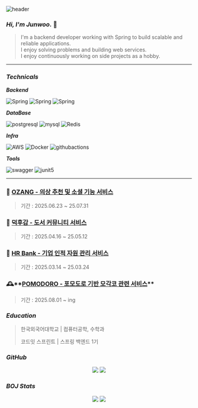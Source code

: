 ![header](https://capsule-render.vercel.app/api?type=rounded&color=0AEFFF,007CF0&height=150&section=header&text=Junwoo%20Github🐧&fontSize=40&fontColor=ffffff)


### _Hi, I'm **Junwoo**._ 👋

> I'm a backend developer working with Spring to build scalable and reliable applications. <br>
> I enjoy solving problems and building web services.  
> I enjoy continuously working on side projects as a hobby.
---

### _Technicals_
**_Backend_**

![Spring](https://img.shields.io/badge/Spring%20Boot-6DB33F?style=flat&logo=spring&logoColor=white)
![Spring](https://img.shields.io/badge/Spring%20Security-6DB33F?style=flat&logo=springsecurity&logoColor=white) 
![Spring](https://img.shields.io/badge/QueryDSL-0769AD?style=flat&logoColor=white) 

**_DataBase_**

![postgresql](https://img.shields.io/badge/PostgreSQL-4169E1?style=flat&logo=postgresql&logoColor=white)
![mysql](https://img.shields.io/badge/MySQL-4479A1?style=flat&logo=mysql&logoColor=white)
![Redis](https://img.shields.io/badge/Redis-FF4438?style=flat&logo=redis&logoColor=white)

**_Infra_**

![AWS](https://img.shields.io/badge/AWS-FFB71B?style=flat&logo=amazonaws&logoColor=white)
![Docker](https://img.shields.io/badge/Docker-2496ED?style=flat&logo=docker&logoColor=white)
![githubactions](https://img.shields.io/badge/GitHub%20Actions-2088FF?style=flat&logo=githubactions&logoColor=white)

**_Tools_**

![swagger](https://img.shields.io/badge/Swagger-85EA2D?style=flat&logo=swagger&logoColor=black)
![junit5](https://img.shields.io/badge/JUnit5-25A162?style=flat&logo=junit5&logoColor=black)

---

### 🧥 **[OZANG - 의상 추천 및 소셜 기능 서비스](https://github.com/FourThread)**
> 기간 : 2025.06.23 ~ 25.07.31
### 📖 **[덕후감 - 도서 커뮤니티 서비스](https://github.com/sb01-deokhugam-team1)**
> 기간 : 2025.04.16 ~ 25.05.12
### 🏦 **[HR Bank - 기업 인적 자원 관리 서비스](https://github.com/dkseoals15/sb01-hrbank-team04)**
> 기간 : 2025.03.14 ~ 25.03.24
### 🕰️**[POMODORO - 포모도로 기반 모각코 관련 서비스](https://github.com/normaldeve/POMODORO)**
> 기간 : 2025.08.01 ~ ing

### _Education_
> 한국외국어대학교 | 컴퓨터공학, 수학과
> 
> 코드잇 스프린트 | 스프링 백엔드 1기

### _GitHub_
<div align="center">
  <img src="https://github-readme-stats.vercel.app/api?username=normaldeve&show_icons=true&theme=dark" /> <img src="https://github-readme-stats.vercel.app/api/top-langs/?username=normaldeve&theme=dark" />
</div>

### _BOJ Stats_
<div align="center">
  <img src="http://mazassumnida.wtf/api/v2/generate_badge?boj=junwoo981007" /> <img src="http://mazandi.herokuapp.com/api?handle=junwoo981007&theme=dark"/>
</div>

